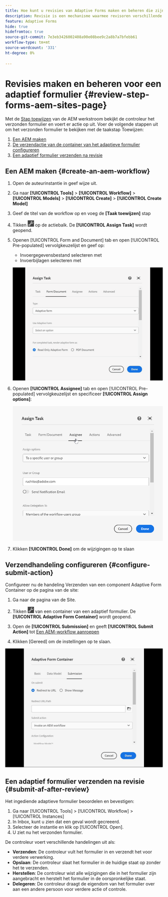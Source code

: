 ```yaml
---
title: Hoe kunt u revisies van Adaptive Forms maken en beheren die zijn ingesloten of gemaakt op de pagina Sites?
description: Revisie is een mechanisme waarmee revisoren verschillende taken voor adaptieve formulieren kunnen uitvoeren met de stap Taak toewijzen.
feature: Adaptive Forms
hide: true
hidefromtoc: true
source-git-commit: 7e3eb3426002408a90e08bee9c2a8b7a7bfebb61
workflow-type: tm+mt
source-wordcount: '331'
ht-degree: 0%

---
```



# Revisies maken en beheren voor een adaptief formulier {#review-step-forms-aem-sites-page}

Met de [Stap toewijzen](https://experienceleague.adobe.com/docs/experience-manager-cloud-service/content/forms/create-form-centric-workflows/aem-forms-workflow-step-reference.html#assign-task-step) van de AEM werkstroom bekijkt de controleur het verzonden formulier en voert er actie op uit. Voer de volgende stappen uit om het verzonden formulier te bekijken met de taakstap Toewijzen:

1. [Een AEM maken](#create-an-aem-workflow)
1. [De verzendactie van de container van het adaptieve formulier configureren](#configure-submit-action)
1. [Een adaptief formulier verzenden na revisie](#submit-af-after-review)

## Een AEM maken {#create-an-aem-workflow}

1. Open de auteurinstantie in geef wijze uit.
1. Ga naar **[!UICONTROL Tools]** >  **[!UICONTROL Workflow]** >  **[!UICONTROL Models]** > **[!UICONTROL Create]** > **[!UICONTROL Create Model]**
1. Geef de titel van de workflow op en voeg de **[Taak toewijzen]** stap
1. Tikken ![settings_icon](assets/settings_icon.png) op de actiebalk. De **[!UICONTROL Assign Task]** wordt geopend.
1. Openen [!UICONTROL Form and Document] tab en open [!UICONTROL Pre-populated] vervolgkeuzelijst en geef op:

   * Invoergegevensbestand selecteren met
   * Invoerbijlagen selecteren met

   ![Revisiestap](/help/forms/assets/assigntask-review1.gif)

1. Openen **[!UICONTROL Assignee]** tab en open [!UICONTROL Pre-populated] vervolgkeuzelijst en specificeer **[!UICONTROL Assign  options]**:

   ![Revisiestap](/help/forms/assets/review-assignstep.png)

1. Klikken **[!UICONTROL Done]** om de wijzigingen op te slaan

## Verzendhandeling configureren {#configure-submit-action}

Configureer nu de handeling Verzenden van een component Adaptive Form Container op de pagina van de site:

1. Ga naar de pagina van de Site.
1. Tikken ![settings_icon](assets/settings_icon.png) van een container van een adaptief formulier. De **[!UICONTROL Adaptive Form Container]** wordt geopend.
1. Open de **[!UICONTROL Submission]** en geeft **[!UICONTROL Submit Action]** tot [Een AEM-workflow aanroepen](https://experienceleague.adobe.com/docs/experience-manager-cloud-service/content/forms/adaptive-forms-authoring/authoring-adaptive-forms-foundation-components/configure-submit-actions-and-metadata-submission/configuring-submit-actions.html?lang=en#invoke-an-aem-workflow)

1. Klikken [Gereed] om de instellingen op te slaan.

![indiening tabblad reviewstep](/help/forms/assets/submissiontab-reviewstep.gif)

## Een adaptief formulier verzenden na revisie {#submit-af-after-review}

Het ingediende adaptieve formulier beoordelen en bevestigen:

1. Ga naar [!UICONTROL Tools] >  [!UICONTROL Workflow] >  [!UICONTROL Instances]
1. In Inbox, kunt u zien dat een geval wordt gecreeerd.
1. Selecteer de instantie en klik op [!UICONTROL Open].
1. U ziet nu het verzonden formulier.

De controleur voert verschillende handelingen uit als:

* **Verzenden**: De controleur vult het formulier in en verzendt het voor verdere verwerking.
* **Opslaan**: De controleur slaat het formulier in de huidige staat op zonder het te verzenden.
* **Herstellen**: De controleur wist alle wijzigingen die in het formulier zijn aangebracht en herstelt het formulier in de oorspronkelijke staat.
* **Delegeren**: De controleur draagt de eigendom van het formulier over aan een andere persoon voor verdere actie of controle.
